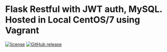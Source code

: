 # Flask Restful with JWT auth, MySQL. Hosted in Local CentOS/7 using Vagrant


[![license](https://img.shields.io/github/license/farhan1988/flask-rest-auth-roles-jwt.svg?max=2592000)]()
[![GitHub release](https://img.shields.io/github/release/farhan1988/flask-rest-auth-roles-jwt.svg)]()